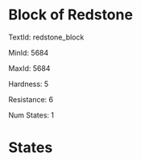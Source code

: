 # Block of Redstone

TextId: redstone_block

MinId: 5684

MaxId: 5684

Hardness: 5

Resistance: 6


Num States: 1

# States
```

```